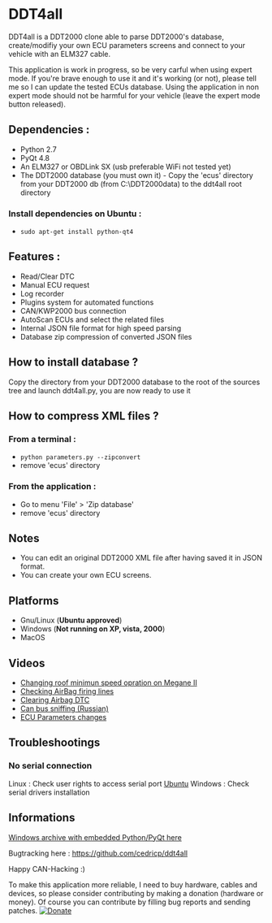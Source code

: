 # DDT4all

DDT4all is a DDT2000 clone able to parse DDT2000's database, create/modifiy your own ECU parameters screens and connect to your vehicle with an ELM327 cable.

This application is work in progress, so be very carful when using expert mode. If you're brave enough to use it and it's working (or not), please tell me so I can update the tested ECUs database.
Using the application in non expert mode should not be harmful for your vehicle (leave the expert mode button released).

## Dependencies :
* Python 2.7
* PyQt 4.8
* An ELM327 or OBDLink SX (usb preferable WiFi not tested yet)
* The DDT2000 database (you must own it) - Copy the 'ecus' directory from your DDT2000 db (from C:\DDT2000data) to the ddt4all root directory

### Install dependencies on Ubuntu :

* `sudo apt-get install python-qt4`

## Features :
* Read/Clear DTC
* Manual ECU request
* Log recorder
* Plugins system for automated functions
* CAN/KWP2000 bus connection
* AutoScan ECUs and select the related files
* Internal JSON file format for high speed parsing
* Database zip compression of converted JSON files

## How to install database ?

Copy the  <ecus> directory from your DDT2000 database to the root of the sources tree and launch ddt4all.py, you are now ready to use it

## How to compress XML files ?

### From a terminal :

* `python parameters.py --zipconvert`
* remove 'ecus' directory

### From the application :

* Go to menu 'File' > 'Zip database'
* remove 'ecus' directory

## Notes

* You can edit an original DDT2000 XML file after having saved it in JSON format.
* You can create your own ECU screens.

## Platforms

* Gnu/Linux (**Ubuntu approved**)
* Windows (**Not running on XP, vista, 2000**)
* MacOS

## Videos

* [Changing roof minimun speed opration on Megane II](https://www.youtube.com/watch?v=6oiXV1Srg7E)
* [Checking AirBag firing lines](https://www.youtube.com/watch?v=zTiqUaWeuT0)
* [Clearing Airbag DTC](https://www.youtube.com/watch?v=oQ3WcKlsvrw)
* [Can bus sniffing (Russian)](https://www.youtube.com/watch?v=SjDC7fUMWmg)
* [ECU Parameters changes](https://www.youtube.com/watch?v=i9VkErEpoDE)

## Troubleshootings

### No serial connection

Linux : Check user rights to access serial port [Ubuntu](https://askubuntu.com/questions/58119/changing-permissions-on-serial-port)
Windows : Check serial drivers installation

## Informations

[Windows archive with embedded Python/PyQt here](https://drive.google.com/file/d/0B2LgdbfJUsUZejBVbGlaM25sQ2M/view?usp=sharing)

Bugtracking here : https://github.com/cedricp/ddt4all

Happy CAN-Hacking :)

To make this application more reliable, I need to buy hardware, cables and devices, so please consider contributing by making a donation (hardware or money). Of course you can contribute by filling bug reports and sending patches.
[![Donate](https://img.shields.io/badge/Donate-PayPal-green.svg)](https://www.paypal.com/cgi-bin/webscr?cmd=_donations&business=cedricpaille%40gmail%2ecom&lc=CY&item_name=codetronic&currency_code=EUR&bn=PP%2dDonationsBF%3abtn_donateCC_LG%2egif%3aNonHosted)
